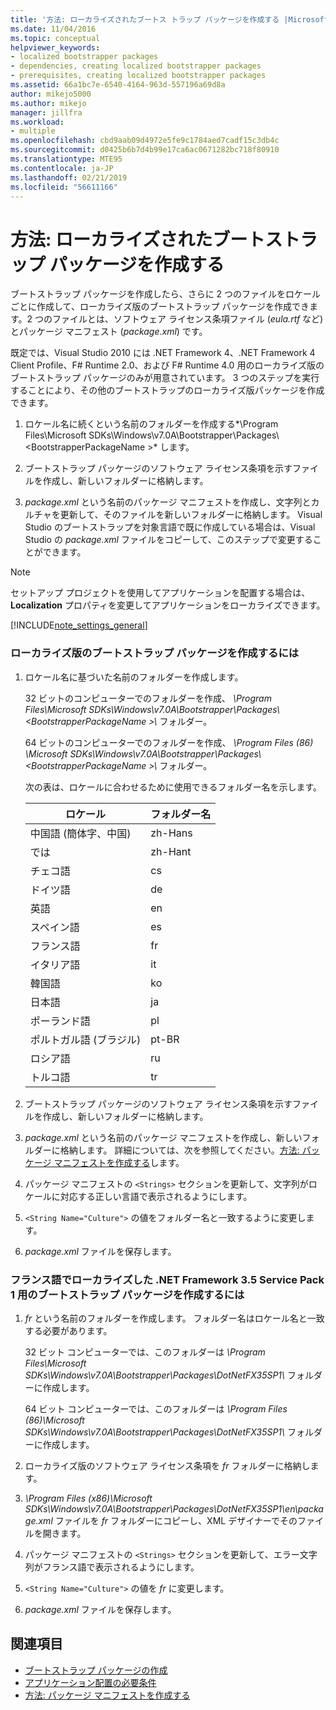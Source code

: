 ```yaml
---
title: '方法: ローカライズされたブートス トラップ パッケージを作成する |Microsoft Docs'
ms.date: 11/04/2016
ms.topic: conceptual
helpviewer_keywords:
- localized bootstrapper packages
- dependencies, creating localized bootstrapper packages
- prerequisites, creating localized bootstrapper packages
ms.assetid: 66a1bc7e-6540-4164-963d-557196a69d8a
author: mikejo5000
ms.author: mikejo
manager: jillfra
ms.workload:
- multiple
ms.openlocfilehash: cbd9aab09d4972e5fe9c1784aed7cadf15c3db4c
ms.sourcegitcommit: d0425b6b7d4b99e17ca6ac0671282bc718f80910
ms.translationtype: MTE95
ms.contentlocale: ja-JP
ms.lasthandoff: 02/21/2019
ms.locfileid: "56611166"
---
```

# <a name="how-to-create-a-localized-bootstrapper-package"></a>方法: ローカライズされたブートストラップ パッケージを作成する
ブートストラップ パッケージを作成したら、さらに 2 つのファイルをロケールごとに作成して、ローカライズ版のブートストラップ パッケージを作成できます。2 つのファイルとは、ソフトウェア ライセンス条項ファイル (*eula.rtf* など) とパッケージ マニフェスト (*package.xml*) です。

 既定では、Visual Studio 2010 には .NET Framework 4、.NET Framework 4 Client Profile、F# Runtime 2.0、および F# Runtime 4.0 用のローカライズ版のブートストラップ パッケージのみが用意されています。 3 つのステップを実行することにより、その他のブートストラップのローカライズ版パッケージを作成できます。

1.  ロケール名に続くという名前のフォルダーを作成する*\Program Files\Microsoft SDKs\Windows\v7.0A\Bootstrapper\Packages\\\<BootstrapperPackageName >* します。

2.  ブートストラップ パッケージのソフトウェア ライセンス条項を示すファイルを作成し、新しいフォルダーに格納します。

3.  *package.xml* という名前のパッケージ マニフェストを作成し、文字列とカルチャを更新して、そのファイルを新しいフォルダーに格納します。 Visual Studio のブートストラップを対象言語で既に作成している場合は、Visual Studio の *package.xml* ファイルをコピーして、このステップで変更することができます。

> [!NOTE]
>  セットアップ プロジェクトを使用してアプリケーションを配置する場合は、**Localization** プロパティを変更してアプリケーションをローカライズできます。

 [!INCLUDE[note_settings_general](../data-tools/includes/note_settings_general_md.md)]

### <a name="to-create-a-localized-bootstrapper-package"></a>ローカライズ版のブートストラップ パッケージを作成するには

1.  ロケール名に基づいた名前のフォルダーを作成します。

     32 ビットのコンピューターでのフォルダーを作成、 *\Program Files\Microsoft SDKs\Windows\v7.0A\Bootstrapper\Packages\\\<BootstrapperPackageName >\\* フォルダー。

     64 ビットのコンピューターでのフォルダーを作成、 *\Program Files (86) \Microsoft SDKs\Windows\v7.0A\Bootstrapper\Packages\\\<BootstrapperPackageName >\\* フォルダー。

     次の表は、ロケールに合わせるために使用できるフォルダー名を示します。

    |ロケール|フォルダー名|
    |------------|-----------------|
    |中国語 (簡体字、中国)|zh-Hans|
    |では |zh-Hant|
    |チェコ語|cs|
    |ドイツ語|de|
    |英語|en|
    |スペイン語|es|
    |フランス語|fr|
    |イタリア語|it|
    |韓国語|ko|
    |日本語|ja|
    |ポーランド語|pl|
    |ポルトガル語 (ブラジル)|pt-BR|
    |ロシア語|ru|
    |トルコ語|tr|

2.  ブートストラップ パッケージのソフトウェア ライセンス条項を示すファイルを作成し、新しいフォルダーに格納します。

3.  *package.xml* という名前のパッケージ マニフェストを作成し、新しいフォルダーに格納します。 詳細については、次を参照してください。[方法: パッケージ マニフェストを作成する](../deployment/how-to-create-a-package-manifest.md)します。

4.  パッケージ マニフェストの `<Strings>` セクションを更新して、文字列がロケールに対応する正しい言語で表示されるようにします。

5.  `<String Name="Culture">` の値をフォルダー名と一致するように変更します。

6.  *package.xml* ファイルを保存します。

### <a name="to-create-a-bootstrapper-package-for-net-framework-35-service-pack-1-localized-in-french"></a>フランス語でローカライズした .NET Framework 3.5 Service Pack 1 用のブートストラップ パッケージを作成するには

1.  *fr* という名前のフォルダーを作成します。 フォルダー名はロケール名と一致する必要があります。

     32 ビット コンピューターでは、このフォルダーは *\Program Files\Microsoft SDKs\Windows\v7.0A\Bootstrapper\Packages\DotNetFX35SP1\\* フォルダーに作成します。

     64 ビット コンピューターでは、このフォルダーは *\Program Files (86)\Microsoft SDKs\Windows\v7.0A\Bootstrapper\Packages\DotNetFX35SP1\\* フォルダーに作成します。

2.  ローカライズ版のソフトウェア ライセンス条項を *fr* フォルダーに格納します。

3.  *\Program Files (x86)\Microsoft SDKs\Windows\v7.0A\Bootstrapper\Packages\DotNetFX35SP1\en\package.xml* ファイルを *fr* フォルダーにコピーし、XML デザイナーでそのファイルを開きます。

4.  パッケージ マニフェストの `<Strings>` セクションを更新して、エラー文字列がフランス語で表示されるようにします。

5.  `<String Name="Culture">` の値を *fr* に変更します。

6.  *package.xml* ファイルを保存します。

## <a name="see-also"></a>関連項目
- [ブートストラップ パッケージの作成](../deployment/creating-bootstrapper-packages.md)
- [アプリケーション配置の必要条件](../deployment/application-deployment-prerequisites.md)
- [方法: パッケージ マニフェストを作成する](../deployment/how-to-create-a-package-manifest.md)